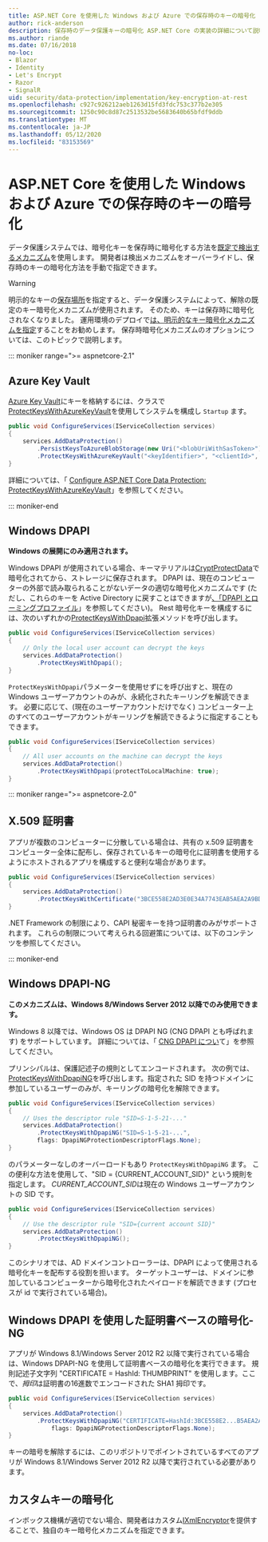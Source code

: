 ```yaml
---
title: ASP.NET Core を使用した Windows および Azure での保存時のキーの暗号化
author: rick-anderson
description: 保存時のデータ保護キーの暗号化 ASP.NET Core の実装の詳細について説明します。
ms.author: riande
ms.date: 07/16/2018
no-loc:
- Blazor
- Identity
- Let's Encrypt
- Razor
- SignalR
uid: security/data-protection/implementation/key-encryption-at-rest
ms.openlocfilehash: c927c926212aeb1263d15fd3fdc753c377b2e305
ms.sourcegitcommit: 1250c90c8d87c2513532be5683640b65bfdf9ddb
ms.translationtype: MT
ms.contentlocale: ja-JP
ms.lasthandoff: 05/12/2020
ms.locfileid: "83153569"
---
```

# <a name="key-encryption-at-rest-in-windows-and-azure-using-aspnet-core"></a>ASP.NET Core を使用した Windows および Azure での保存時のキーの暗号化

データ保護システムでは、暗号化キーを保存時に暗号化する方法を[既定で検出するメカニズム](xref:security/data-protection/configuration/default-settings)を使用します。 開発者は検出メカニズムをオーバーライドし、保存時のキーの暗号化方法を手動で指定できます。

> [!WARNING]
> 明示的なキーの[保存場所](xref:security/data-protection/implementation/key-storage-providers)を指定すると、データ保護システムによって、解除の既定のキー暗号化メカニズムが使用されます。 そのため、キーは保存時に暗号化されなくなりました。 運用環境のデプロイで[は、明示的なキー暗号化メカニズムを指定](xref:security/data-protection/implementation/key-encryption-at-rest)することをお勧めします。 保存時暗号化メカニズムのオプションについては、このトピックで説明します。

::: moniker range=">= aspnetcore-2.1"

## <a name="azure-key-vault"></a>Azure Key Vault

[Azure Key Vault](https://azure.microsoft.com/services/key-vault/)にキーを格納するには、クラスで[ProtectKeysWithAzureKeyVault](/dotnet/api/microsoft.aspnetcore.dataprotection.azuredataprotectionbuilderextensions.protectkeyswithazurekeyvault)を使用してシステムを構成し `Startup` ます。

```csharp
public void ConfigureServices(IServiceCollection services)
{
    services.AddDataProtection()
        .PersistKeysToAzureBlobStorage(new Uri("<blobUriWithSasToken>"))
        .ProtectKeysWithAzureKeyVault("<keyIdentifier>", "<clientId>", "<clientSecret>");
}
```

詳細については、「 [Configure ASP.NET Core Data Protection: ProtectKeysWithAzureKeyVault](xref:security/data-protection/configuration/overview#protectkeyswithazurekeyvault)」を参照してください。

::: moniker-end

## <a name="windows-dpapi"></a>Windows DPAPI

**Windows の展開にのみ適用されます。**

Windows DPAPI が使用されている場合、キーマテリアルは[CryptProtectData](/windows/desktop/api/dpapi/nf-dpapi-cryptprotectdata)で暗号化されてから、ストレージに保存されます。 DPAPI は、現在のコンピューターの外部で読み取られることがないデータの適切な暗号化メカニズムです (ただし、これらのキーを Active Directory に戻すことはできますが[、「DPAPI とローミングプロファイル](https://support.microsoft.com/kb/309408/#6)」を参照してください)。 Rest 暗号化キーを構成するには、次のいずれかの[ProtectKeysWithDpapi](/dotnet/api/microsoft.aspnetcore.dataprotection.dataprotectionbuilderextensions.protectkeyswithdpapi)拡張メソッドを呼び出します。

```csharp
public void ConfigureServices(IServiceCollection services)
{
    // Only the local user account can decrypt the keys
    services.AddDataProtection()
        .ProtectKeysWithDpapi();
}
```

`ProtectKeysWithDpapi`パラメーターを使用せずにを呼び出すと、現在の Windows ユーザーアカウントのみが、永続化されたキーリングを解読できます。 必要に応じて、(現在のユーザーアカウントだけでなく) コンピューター上のすべてのユーザーアカウントがキーリングを解読できるように指定することもできます。

```csharp
public void ConfigureServices(IServiceCollection services)
{
    // All user accounts on the machine can decrypt the keys
    services.AddDataProtection()
        .ProtectKeysWithDpapi(protectToLocalMachine: true);
}
```

::: moniker range=">= aspnetcore-2.0"

## <a name="x509-certificate"></a>X.509 証明書

アプリが複数のコンピューターに分散している場合は、共有の x.509 証明書をコンピューター全体に配布し、保存されているキーの暗号化に証明書を使用するようにホストされるアプリを構成すると便利な場合があります。

```csharp
public void ConfigureServices(IServiceCollection services)
{
    services.AddDataProtection()
        .ProtectKeysWithCertificate("3BCE558E2AD3E0E34A7743EAB5AEA2A9BD2575A0");
}
```

.NET Framework の制限により、CAPI 秘密キーを持つ証明書のみがサポートされます。 これらの制限について考えられる回避策については、以下のコンテンツを参照してください。

::: moniker-end

## <a name="windows-dpapi-ng"></a>Windows DPAPI-NG

**このメカニズムは、Windows 8/Windows Server 2012 以降でのみ使用できます。**

Windows 8 以降では、Windows OS は DPAPI NG (CNG DPAPI とも呼ばれます) をサポートしています。 詳細については、「 [CNG DPAPI につい](/windows/desktop/SecCNG/cng-dpapi)て」を参照してください。

プリンシパルは、保護記述子の規則としてエンコードされます。 次の例では、 [ProtectKeysWithDpapiNG](/dotnet/api/microsoft.aspnetcore.dataprotection.dataprotectionbuilderextensions.protectkeyswithdpaping)を呼び出します。指定された SID を持つドメインに参加しているユーザーのみが、キーリングの暗号化を解除できます。

```csharp
public void ConfigureServices(IServiceCollection services)
{
    // Uses the descriptor rule "SID=S-1-5-21-..."
    services.AddDataProtection()
        .ProtectKeysWithDpapiNG("SID=S-1-5-21-...",
        flags: DpapiNGProtectionDescriptorFlags.None);
}
```

のパラメーターなしのオーバーロードもあり `ProtectKeysWithDpapiNG` ます。 この便利な方法を使用して、"SID = {CURRENT_ACCOUNT_SID}" という規則を指定します。 *CURRENT_ACCOUNT_SID*は現在の Windows ユーザーアカウントの SID です。

```csharp
public void ConfigureServices(IServiceCollection services)
{
    // Use the descriptor rule "SID={current account SID}"
    services.AddDataProtection()
        .ProtectKeysWithDpapiNG();
}
```

このシナリオでは、AD ドメインコントローラーは、DPAPI によって使用される暗号化キーを配布する役割を担います。 ターゲットユーザーは、ドメインに参加しているコンピューターから暗号化されたペイロードを解読できます (プロセスが id で実行されている場合)。

## <a name="certificate-based-encryption-with-windows-dpapi-ng"></a>Windows DPAPI を使用した証明書ベースの暗号化-NG

アプリが Windows 8.1/Windows Server 2012 R2 以降で実行されている場合は、Windows DPAPI-NG を使用して証明書ベースの暗号化を実行できます。 規則記述子文字列 "CERTIFICATE = HashId: THUMBPRINT" を使用します。ここで、*拇印*は証明書の16進数でエンコードされた SHA1 拇印です。

```csharp
public void ConfigureServices(IServiceCollection services)
{
    services.AddDataProtection()
        .ProtectKeysWithDpapiNG("CERTIFICATE=HashId:3BCE558E2...B5AEA2A9BD2575A0",
            flags: DpapiNGProtectionDescriptorFlags.None);
}
```

キーの暗号を解除するには、このリポジトリでポイントされているすべてのアプリが Windows 8.1/Windows Server 2012 R2 以降で実行されている必要があります。

## <a name="custom-key-encryption"></a>カスタムキーの暗号化

インボックス機構が適切でない場合、開発者はカスタム[IXmlEncryptor](/dotnet/api/microsoft.aspnetcore.dataprotection.xmlencryption.ixmlencryptor)を提供することで、独自のキー暗号化メカニズムを指定できます。
